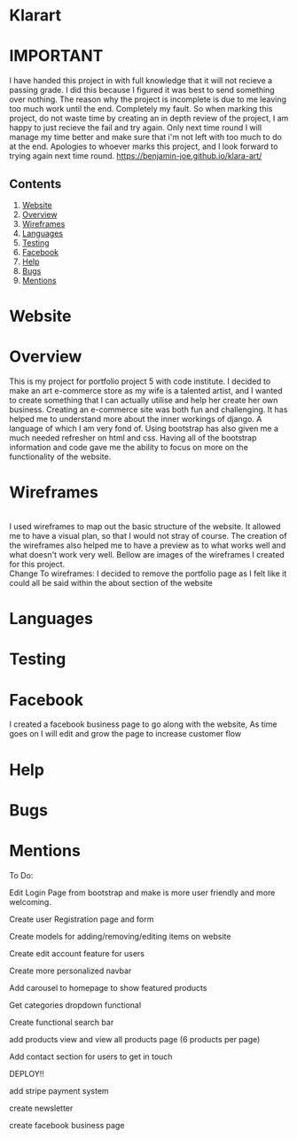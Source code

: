 # Klarart 

# IMPORTANT

I have handed this project in with full knowledge that it will not recieve a passing grade.
I did this because I figured it was best to send something over nothing. The reason why the project is incomplete
 is due to me leaving too much work until the end. Completely my fault. So when marking this project, do not waste time by creating an in depth review of the project, I am happy to just recieve the fail and try again. Only next time round I will manage my time better and make sure that i'm not left with too much to do at the end.
 Apologies to whoever marks this project, and I look forward to trying again next time round.
 https://benjamin-joe.github.io/klara-art/
 

## Contents
1. [Website](Website)  
2. [Overview](Overview)  
3. [Wireframes](Wireframes)  
4. [Languages](Languages)  
5. [Testing](Testing)  
6. [Facebook](Facebook)
7. [Help](Help)  
8. [Bugs](Bugs)  
9. [Mentions](Mentions)  

# Website


# Overview
This is my project for portfolio project 5 with code institute. I decided to make an art e-commerce store as my wife is a talented artist, and I wanted to create something that I can actually utilise and help her create her own business. Creating an e-commerce site was both fun and challenging. It has helped me to understand more about the inner workings of django. A language of which I am very fond of. Using bootstrap has also given me a much needed refresher on html and css.
Having all of the bootstrap information and code gave me the ability to focus on more on the functionality of the website.

# Wireframes
<br>
I used wireframes to map out the basic structure of the website. It allowed me to have a visual plan,
so that I would not stray of course. The creation of the wireframes also helped me to have a preview
as to what works well and what doesn't work very well. Bellow are images of the wireframes I created 
for this project.
<br>
Change To wireframes:  
I decided to remove the portfolio page as I felt like it could all be said within the about section of the website



# Languages

# Testing

# Facebook
I created a facebook business page to go along with the website, As time goes on I will edit and grow the page to increase customer flow
<br>

# Help

# Bugs

# Mentions

To Do:

Edit Login Page from bootstrap and make is more user friendly and more welcoming.

Create user Registration page and form

Create models for adding/removing/editing items on website

Create edit account feature for users

Create more personalized navbar

Add carousel to homepage to show featured products

Get categories dropdown functional

Create functional search bar

add products view and view all products page
(6 products per page)

Add contact section for users to get in touch

DEPLOY!!

add stripe payment system

create newsletter

create facebook business page